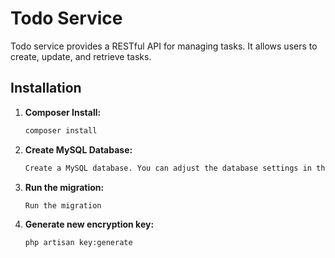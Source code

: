 # Todo Service

Todo service provides a RESTful API for managing tasks. It allows users to create, update, and retrieve tasks.

## Installation

1. **Composer Install:**
    ```bash
    composer install

2. **Create MySQL Database:**
    ```bash
    Create a MySQL database. You can adjust the database settings in the .env file.

3. **Run the migration:**
    ```bash
    Run the migration

4. **Generate new encryption key:**
    ```bash
    php artisan key:generate
